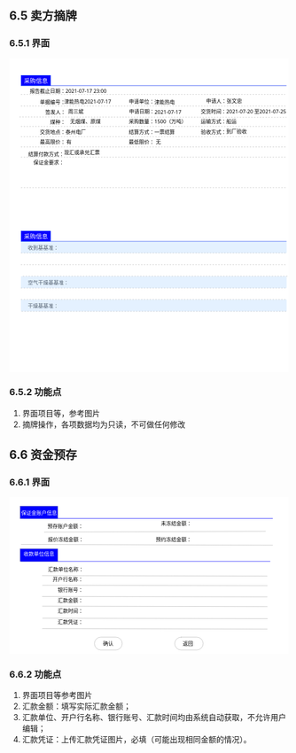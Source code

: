 
## 6.5 卖方摘牌
### 6.5.1 界面
<svg xmlns="http://www.w3.org/2000/svg" xmlns:xlink="http://www.w3.org/1999/xlink" width="1366" height="768" viewBox="0 0 1366 768">
  <defs>
    <clipPath id="clip-卖方摘牌">
      <rect width="1366" height="768"/>
    </clipPath>
  </defs>
  <g id="卖方摘牌" clip-path="url(#clip-卖方摘牌)">
    <rect width="1366" height="768" fill="#fff"/>
    <g id="矩形_10" data-name="矩形 10" transform="translate(57 82)" fill="#0800ff" stroke="#03f" stroke-width="2">
      <rect width="145" height="51" stroke="none"/>
      <rect x="1" y="1" width="143" height="49" fill="none"/>
    </g>
    <line id="直线_1" data-name="直线 1" x1="1300" transform="translate(56.5 132.5)" fill="none" stroke="#0028f1" stroke-width="2"/>
    <text id="采购信息" transform="translate(72 120)" fill="#fff" font-size="29" font-family="YuGothicUI-Regular, Yu Gothic UI"><tspan x="0" y="0">采</tspan><tspan y="0" font-family="MicrosoftJhengHeiUIRegular, Microsoft JhengHei UI">购</tspan><tspan y="0">信息</tspan></text>
    <line id="直线_2" data-name="直线 2" x2="1293" transform="translate(56.5 175.5)" fill="none" stroke="#707070" stroke-width="1" stroke-dasharray="7"/>
    <line id="直线_3" data-name="直线 3" x2="1300" transform="translate(56.5 232.5)" fill="none" stroke="#707070" stroke-width="1" stroke-dasharray="7"/>
    <line id="直线_4" data-name="直线 4" x2="1307" y2="2" transform="translate(49.5 285.5)" fill="none" stroke="#707070" stroke-width="1" stroke-dasharray="7"/>
    <line id="直线_5" data-name="直线 5" x2="1300" transform="translate(56.5 332.5)" fill="none" stroke="#707070" stroke-width="1" stroke-dasharray="7"/>
    <line id="直线_6" data-name="直线 6" x2="1300" transform="translate(56.5 382.5)" fill="none" stroke="#707070" stroke-width="1" stroke-dasharray="7"/>
    <line id="直线_7" data-name="直线 7" x2="1300" transform="translate(56.5 432.5)" fill="none" stroke="#707070" stroke-width="1" stroke-dasharray="7"/>
    <line id="直线_8" data-name="直线 8" x2="1300" transform="translate(56.5 482.5)" fill="none" stroke="#707070" stroke-width="1" stroke-dasharray="7"/>
    <line id="直线_9" data-name="直线 9" x2="1300" transform="translate(57 631.5)" fill="none" stroke="#707070" stroke-width="1" stroke-dasharray="7"/>
    <text id="报告截止日期_" data-name="报告截止日期：" transform="translate(275 169)" font-size="25" font-family="MicrosoftJhengHeiUIRegular, Microsoft JhengHei UI"><tspan x="-175" y="0">报</tspan><tspan y="0" font-family="YuGothicUI-Regular, Yu Gothic UI">告截止日期：</tspan></text>
    <text id="申请单位_" data-name="申请单位：" transform="translate(710 220)" font-size="25" font-family="YuGothicUI-Regular, Yu Gothic UI"><tspan x="-125" y="0">申</tspan><tspan y="0" font-family="MicrosoftJhengHeiUIRegular, Microsoft JhengHei UI">请单</tspan><tspan y="0">位：</tspan></text>
    <text id="申请日期_" data-name="申请日期：" transform="translate(711 269)" font-size="25" font-family="YuGothicUI-Regular, Yu Gothic UI"><tspan x="-125" y="0">申</tspan><tspan y="0" font-family="MicrosoftJhengHeiUIRegular, Microsoft JhengHei UI">请</tspan><tspan y="0">日期：</tspan></text>
    <text id="采购数量_" data-name="采购数量：" transform="translate(710 318)" font-size="25" font-family="YuGothicUI-Regular, Yu Gothic UI"><tspan x="-125" y="0">采</tspan><tspan y="0" font-family="MicrosoftJhengHeiUIRegular, Microsoft JhengHei UI">购</tspan><tspan y="0">数量：</tspan></text>
    <text id="结算方式_" data-name="结算方式：" transform="translate(710 368)" font-size="25" font-family="MicrosoftJhengHeiUIRegular, Microsoft JhengHei UI"><tspan x="-125" y="0">结</tspan><tspan y="0" font-family="YuGothicUI-Regular, Yu Gothic UI">算方式：</tspan></text>
    <text id="最低限价_" data-name="最低限价：" transform="translate(710 418)" font-size="25" font-family="YuGothicUI-Regular, Yu Gothic UI"><tspan x="-125" y="0">最低限价：</tspan></text>
    <text id="单据编号_" data-name="单据编号：" transform="translate(275 221)" font-size="25" font-family="MicrosoftJhengHeiUIRegular, Microsoft JhengHei UI"><tspan x="-125" y="0">单</tspan><tspan y="0" font-family="YuGothicUI-Regular, Yu Gothic UI">据</tspan><tspan y="0">编</tspan><tspan y="0" font-family="YuGothicUI-Regular, Yu Gothic UI">号：</tspan></text>
    <text id="签发人_" data-name="签发人：" transform="translate(276 270)" font-size="25" font-family="MicrosoftJhengHeiUIRegular, Microsoft JhengHei UI"><tspan x="-100" y="0">签发</tspan><tspan y="0" font-family="YuGothicUI-Regular, Yu Gothic UI">人：</tspan></text>
    <text id="煤种_" data-name="煤种：" transform="translate(275 319)" font-size="25" font-family="YuGothicUI-Regular, Yu Gothic UI"><tspan x="-75" y="0">煤种：</tspan></text>
    <text id="交货地点_" data-name="交货地点：" transform="translate(275 368)" font-size="25" font-family="YuGothicUI-Regular, Yu Gothic UI"><tspan x="-125" y="0">交</tspan><tspan y="0" font-family="MicrosoftJhengHeiUIRegular, Microsoft JhengHei UI">货</tspan><tspan y="0">地点：</tspan></text>
    <text id="最高限价_" data-name="最高限价：" transform="translate(275 418)" font-size="25" font-family="YuGothicUI-Regular, Yu Gothic UI"><tspan x="-125" y="0">最高限价：</tspan></text>
    <text id="结算付款方式_" data-name="结算付款方式：" transform="translate(268 476)" font-size="25" font-family="MicrosoftJhengHeiUIRegular, Microsoft JhengHei UI"><tspan x="-175" y="0">结</tspan><tspan y="0" font-family="YuGothicUI-Regular, Yu Gothic UI">算付款方式：</tspan></text>
    <text id="保证金要求_" data-name="保证金要求：" transform="translate(268 518)" font-size="25" font-family="YuGothicUI-Regular, Yu Gothic UI"><tspan x="-150" y="0">保</tspan><tspan y="0" font-family="MicrosoftJhengHeiUIRegular, Microsoft JhengHei UI">证</tspan><tspan y="0">金要求：</tspan></text>
    <text id="_2021-07-17_23:00" data-name="2021-07-17 23:00" transform="translate(275 169)" font-size="25" font-family="SegoeUI, Segoe UI"><tspan x="0" y="0">2021-07-17 23:00</tspan></text>
    <text id="津能热电2021-07-17" transform="translate(268 220)" font-size="25" font-family="YuGothicUI-Regular, Yu Gothic UI"><tspan x="0" y="0">津能</tspan><tspan y="0" font-family="MicrosoftJhengHeiUIRegular, Microsoft JhengHei UI">热电</tspan><tspan y="0" font-family="SegoeUI, Segoe UI">2021-07-17</tspan></text>
    <text id="周三斌" transform="translate(363 269)" font-size="25" font-family="YuGothicUI-Regular, Yu Gothic UI"><tspan x="-75" y="0">周三斌</tspan></text>
    <text id="无烟煤_原煤" data-name="无烟煤、原煤" transform="translate(439 318)" font-size="25" font-family="YuGothicUI-Regular, Yu Gothic UI"><tspan x="-141.602" y="0">无烟煤、原煤</tspan></text>
    <text id="泰州电厂" transform="translate(275 368)" font-size="25" font-family="YuGothicUI-Regular, Yu Gothic UI"><tspan x="0" y="0">泰州</tspan><tspan y="0" font-family="MicrosoftJhengHeiUIRegular, Microsoft JhengHei UI">电</tspan><tspan y="0">厂</tspan></text>
    <text id="有" transform="translate(304 418)" font-size="25" font-family="YuGothicUI-Regular, Yu Gothic UI"><tspan x="-25" y="0">有</tspan></text>
    <text id="现汇或承兑汇票" transform="translate(268 470)" font-size="25" font-family="MicrosoftJhengHeiUIRegular, Microsoft JhengHei UI"><tspan x="0" y="0">现汇</tspan><tspan y="0" font-family="YuGothicUI-Regular, Yu Gothic UI">或承</tspan><tspan y="0">兑汇</tspan><tspan y="0" font-family="YuGothicUI-Regular, Yu Gothic UI">票</tspan></text>
    <text id="津能热电" transform="translate(710 221)" font-size="25" font-family="YuGothicUI-Regular, Yu Gothic UI"><tspan x="0" y="0">津能</tspan><tspan y="0" font-family="MicrosoftJhengHeiUIRegular, Microsoft JhengHei UI">热电</tspan></text>
    <text id="_2021-07-17" data-name="2021-07-17" transform="translate(711 270)" font-size="25" font-family="SegoeUI, Segoe UI"><tspan x="0" y="0">2021-07-17</tspan></text>
    <text id="_1500_万吨_" data-name="1500（万吨）" transform="translate(710 318)" font-size="25" font-family="SegoeUI, Segoe UI"><tspan x="0" y="0">1500</tspan><tspan y="0" font-family="YuGothicUI-Regular, Yu Gothic UI">（万吨）</tspan></text>
    <text id="一票结算" transform="translate(710 368)" font-size="25" font-family="YuGothicUI-Regular, Yu Gothic UI"><tspan x="0" y="0">一票</tspan><tspan y="0" font-family="MicrosoftJhengHeiUIRegular, Microsoft JhengHei UI">结</tspan><tspan y="0">算</tspan></text>
    <text id="无" transform="translate(717 418)" font-size="25" font-family="YuGothicUI-Regular, Yu Gothic UI"><tspan x="0" y="0">无</tspan></text>
    <text id="申请人_" data-name="申请人：" transform="translate(1063 217)" font-size="25" font-family="YuGothicUI-Regular, Yu Gothic UI"><tspan x="-100" y="0">申</tspan><tspan y="0" font-family="MicrosoftJhengHeiUIRegular, Microsoft JhengHei UI">请</tspan><tspan y="0">人：</tspan></text>
    <text id="交货时间_" data-name="交货时间：" transform="translate(1062 267)" font-size="25" font-family="YuGothicUI-Regular, Yu Gothic UI"><tspan x="-125" y="0">交</tspan><tspan y="0" font-family="MicrosoftJhengHeiUIRegular, Microsoft JhengHei UI">货时间</tspan><tspan y="0">：</tspan></text>
    <text id="运输方式_" data-name="运输方式：" transform="translate(1062 317)" font-size="25" font-family="YuGothicUI-Regular, Yu Gothic UI"><tspan x="-125" y="0">运</tspan><tspan y="0" font-family="MicrosoftJhengHeiUIRegular, Microsoft JhengHei UI">输</tspan><tspan y="0">方式：</tspan></text>
    <text id="验收方式_" data-name="验收方式：" transform="translate(1062 368)" font-size="25" font-family="MicrosoftJhengHeiUIRegular, Microsoft JhengHei UI"><tspan x="-125" y="0">验</tspan><tspan y="0" font-family="YuGothicUI-Regular, Yu Gothic UI">收方式：</tspan></text>
    <text id="张文忠" transform="translate(1138 217)" font-size="25" font-family="MicrosoftJhengHeiUIRegular, Microsoft JhengHei UI"><tspan x="-75" y="0">张</tspan><tspan y="0" font-family="YuGothicUI-Regular, Yu Gothic UI">文忠</tspan></text>
    <text id="_2021-07-20_至2021-07-25" data-name="2021-07-20 至2021-07-25" transform="translate(1062 267)" font-size="25" font-family="SegoeUI, Segoe UI"><tspan x="0" y="0">2021-07-20 </tspan><tspan y="0" font-family="YuGothicUI-Regular, Yu Gothic UI">至</tspan><tspan y="0">2021-07-25</tspan></text>
    <text id="船运" transform="translate(1062 318)" font-size="25" font-family="YuGothicUI-Regular, Yu Gothic UI"><tspan x="0" y="0">船运</tspan></text>
    <text id="到厂验收" transform="translate(1062 367)" font-size="25" font-family="YuGothicUI-Regular, Yu Gothic UI"><tspan x="0" y="0">到厂</tspan><tspan y="0" font-family="MicrosoftJhengHeiUIRegular, Microsoft JhengHei UI">验</tspan><tspan y="0">收</tspan></text>
  </g>
</svg>
<svg xmlns="http://www.w3.org/2000/svg" xmlns:xlink="http://www.w3.org/1999/xlink" width="1366" height="768" viewBox="0 0 1366 768">
  <defs>
    <clipPath id="clip-卖方摘牌-2">
      <rect width="1366" height="768"/>
    </clipPath>
  </defs>
  <g id="卖方摘牌-2" clip-path="url(#clip-卖方摘牌-2)">
    <rect width="1366" height="768" fill="#fff"/>
    <g id="矩形_10" data-name="矩形 10" transform="translate(57 77)" fill="#0800ff" stroke="#03f" stroke-width="2">
      <rect width="145" height="51" stroke="none"/>
      <rect x="1" y="1" width="143" height="49" fill="none"/>
    </g>
    <line id="直线_1" data-name="直线 1" x1="1300" transform="translate(56.5 127.5)" fill="none" stroke="#0028f1" stroke-width="2"/>
    <text id="采购信息" transform="translate(72 115)" fill="#fff" font-size="29" font-family="YuGothicUI-Regular, Yu Gothic UI"><tspan x="0" y="0">采</tspan><tspan y="0" font-family="MicrosoftJhengHeiUIRegular, Microsoft JhengHei UI">购</tspan><tspan y="0">信息</tspan></text>
    <text id="收到基基准_" data-name="收到基基准：" transform="translate(91 167)" font-size="25" font-family="YuGothicUI-Regular, Yu Gothic UI"><tspan x="0" y="0">收到基基准：</tspan></text>
    <text id="空气干燥基基准_" data-name="空气干燥基基准：" transform="translate(91 338)" font-size="25" font-family="YuGothicUI-Regular, Yu Gothic UI"><tspan x="0" y="0">空气干燥基基准：</tspan></text>
    <text id="干燥基基准_" data-name="干燥基基准：" transform="translate(91 452)" font-size="25" font-family="YuGothicUI-Regular, Yu Gothic UI"><tspan x="0" y="0">干燥基基准：</tspan></text>
    <line id="直线_9" data-name="直线 9" x2="1300" transform="translate(57 184.5)" fill="none" stroke="#707070" stroke-width="1" stroke-dasharray="7"/>
    <line id="直线_10" data-name="直线 10" x2="1300" transform="translate(56.5 241.5)" fill="none" stroke="#707070" stroke-width="1" stroke-dasharray="7"/>
    <line id="直线_11" data-name="直线 11" x2="1300" transform="translate(66 298.5)" fill="none" stroke="#707070" stroke-width="1" stroke-dasharray="7"/>
    <line id="直线_12" data-name="直线 12" x2="1300" transform="translate(56.5 355.5)" fill="none" stroke="#707070" stroke-width="1" stroke-dasharray="7"/>
    <line id="直线_13" data-name="直线 13" x2="1300" transform="translate(56.5 412.5)" fill="none" stroke="#707070" stroke-width="1" stroke-dasharray="7"/>
    <line id="直线_14" data-name="直线 14" x2="1300" transform="translate(60 469.5)" fill="none" stroke="#707070" stroke-width="1" stroke-dasharray="7"/>
    <rect id="矩形_11" data-name="矩形 11" width="1300" height="57" transform="translate(57 128)" fill="#bfddff" opacity="0.42"/>
    <rect id="矩形_12" data-name="矩形 12" width="1300" height="57" transform="translate(57 299)" fill="#bfddff" opacity="0.42"/>
    <rect id="矩形_13" data-name="矩形 13" width="1300" height="57" transform="translate(57 413)" fill="#bfddff" opacity="0.42"/>
  </g>
</svg>

### 6.5.2 功能点
1. 界面项目等，参考图片
2. 摘牌操作，各项数据均为只读，不可做任何修改

## 6.6 资金预存
### 6.6.1 界面
<svg xmlns="http://www.w3.org/2000/svg" xmlns:xlink="http://www.w3.org/1999/xlink" width="1366" height="768" viewBox="0 0 1366 768">
  <defs>
    <clipPath id="clip-资金预存">
      <rect width="1366" height="768"/>
    </clipPath>
  </defs>
  <g id="资金预存" clip-path="url(#clip-资金预存)">
    <rect width="1366" height="768" fill="#fff"/>
    <g id="矩形_14" data-name="矩形 14" transform="translate(53 44)" fill="blue" stroke="#707070" stroke-width="1">
      <rect width="184" height="62" stroke="none"/>
      <rect x="0.5" y="0.5" width="183" height="61" fill="none"/>
    </g>
    <g id="矩形_15" data-name="矩形 15" transform="translate(53 253)" fill="blue" stroke="#707070" stroke-width="1">
      <rect width="184" height="62" stroke="none"/>
      <rect x="0.5" y="0.5" width="183" height="61" fill="none"/>
    </g>
    <line id="直线_15" data-name="直线 15" x2="1220" transform="translate(69.5 104.5)" fill="none" stroke="blue" stroke-width="2"/>
    <line id="直线_16" data-name="直线 16" x2="1220" transform="translate(57 314.5)" fill="none" stroke="blue" stroke-width="2"/>
    <text id="保证金账户信息" transform="translate(58 86)" fill="#fff" font-size="25" font-family="YuGothicUI-Regular, Yu Gothic UI"><tspan x="0" y="0">保</tspan><tspan y="0" font-family="MicrosoftJhengHeiUIRegular, Microsoft JhengHei UI">证</tspan><tspan y="0">金</tspan><tspan y="0" font-family="MicrosoftJhengHeiUIRegular, Microsoft JhengHei UI">账户</tspan><tspan y="0">信息</tspan></text>
    <text id="收款单位信息" transform="translate(70 288)" fill="#fff" font-size="25" font-family="YuGothicUI-Regular, Yu Gothic UI"><tspan x="0" y="0">收款</tspan><tspan y="0" font-family="MicrosoftJhengHeiUIRegular, Microsoft JhengHei UI">单</tspan><tspan y="0">位信息</tspan></text>
    <text id="预存账户金额_" data-name="预存账户金额：" transform="translate(362 152)" font-size="25" font-family="MicrosoftJhengHeiUIRegular, Microsoft JhengHei UI"><tspan x="-175" y="0">预</tspan><tspan y="0" font-family="YuGothicUI-Regular, Yu Gothic UI">存</tspan><tspan y="0">账户</tspan><tspan y="0" font-family="YuGothicUI-Regular, Yu Gothic UI">金</tspan><tspan y="0">额</tspan><tspan y="0" font-family="YuGothicUI-Regular, Yu Gothic UI">：</tspan></text>
    <text id="报价冻结金额_" data-name="报价冻结金额：" transform="translate(364 216)" font-size="25" font-family="MicrosoftJhengHeiUIRegular, Microsoft JhengHei UI"><tspan x="-175" y="0">报</tspan><tspan y="0" font-family="YuGothicUI-Regular, Yu Gothic UI">价</tspan><tspan y="0">冻结</tspan><tspan y="0" font-family="YuGothicUI-Regular, Yu Gothic UI">金</tspan><tspan y="0">额</tspan><tspan y="0" font-family="YuGothicUI-Regular, Yu Gothic UI">：</tspan></text>
    <text id="未冻结金额_" data-name="未冻结金额：" transform="translate(892 139)" font-size="25" font-family="YuGothicUI-Regular, Yu Gothic UI"><tspan x="-150" y="0">未</tspan><tspan y="0" font-family="MicrosoftJhengHeiUIRegular, Microsoft JhengHei UI">冻结</tspan><tspan y="0">金</tspan><tspan y="0" font-family="MicrosoftJhengHeiUIRegular, Microsoft JhengHei UI">额</tspan><tspan y="0">：</tspan></text>
    <text id="预约冻结金额_" data-name="预约冻结金额：" transform="translate(892 216)" font-size="25" font-family="MicrosoftJhengHeiUIRegular, Microsoft JhengHei UI"><tspan x="-175" y="0">预约冻结</tspan><tspan y="0" font-family="YuGothicUI-Regular, Yu Gothic UI">金</tspan><tspan y="0">额</tspan><tspan y="0" font-family="YuGothicUI-Regular, Yu Gothic UI">：</tspan></text>
    <text id="汇款单位名称_" data-name="汇款单位名称：" transform="translate(364 362)" font-size="25" font-family="MicrosoftJhengHeiUIRegular, Microsoft JhengHei UI"><tspan x="-175" y="0">汇</tspan><tspan y="0" font-family="YuGothicUI-Regular, Yu Gothic UI">款</tspan><tspan y="0">单</tspan><tspan y="0" font-family="YuGothicUI-Regular, Yu Gothic UI">位名称：</tspan></text>
    <text id="开户行名称_" data-name="开户行名称：" transform="translate(362 413)" font-size="25" font-family="YuGothicUI-Regular, Yu Gothic UI"><tspan x="-150" y="0">开</tspan><tspan y="0" font-family="MicrosoftJhengHeiUIRegular, Microsoft JhengHei UI">户</tspan><tspan y="0">行名称：</tspan></text>
    <text id="银行账号_" data-name="银行账号：" transform="translate(362 464)" font-size="25" font-family="MicrosoftJhengHeiUIRegular, Microsoft JhengHei UI"><tspan x="-125" y="0">银</tspan><tspan y="0" font-family="YuGothicUI-Regular, Yu Gothic UI">行</tspan><tspan y="0">账</tspan><tspan y="0" font-family="YuGothicUI-Regular, Yu Gothic UI">号：</tspan></text>
    <text id="汇款金额_" data-name="汇款金额：" transform="translate(362 515)" font-size="25" font-family="MicrosoftJhengHeiUIRegular, Microsoft JhengHei UI"><tspan x="-125" y="0">汇</tspan><tspan y="0" font-family="YuGothicUI-Regular, Yu Gothic UI">款金</tspan><tspan y="0">额</tspan><tspan y="0" font-family="YuGothicUI-Regular, Yu Gothic UI">：</tspan></text>
    <text id="汇款时间_" data-name="汇款时间：" transform="translate(362 566)" font-size="25" font-family="MicrosoftJhengHeiUIRegular, Microsoft JhengHei UI"><tspan x="-125" y="0">汇</tspan><tspan y="0" font-family="YuGothicUI-Regular, Yu Gothic UI">款</tspan><tspan y="0">时间</tspan><tspan y="0" font-family="YuGothicUI-Regular, Yu Gothic UI">：</tspan></text>
    <text id="汇款凭证_" data-name="汇款凭证：" transform="translate(362 620)" font-size="25" font-family="MicrosoftJhengHeiUIRegular, Microsoft JhengHei UI"><tspan x="-125" y="0">汇</tspan><tspan y="0" font-family="YuGothicUI-Regular, Yu Gothic UI">款凭</tspan><tspan y="0">证</tspan><tspan y="0" font-family="YuGothicUI-Regular, Yu Gothic UI">：</tspan></text>
    <line id="直线_17" data-name="直线 17" y1="4" x2="1084" transform="translate(170.5 167.5)" fill="none" stroke="#707070" stroke-width="1"/>
    <line id="直线_18" data-name="直线 18" x2="1232" y2="4" transform="translate(57.5 231.5)" fill="none" stroke="#707070" stroke-width="1"/>
    <line id="直线_19" data-name="直线 19" x2="1102" y2="2" transform="translate(160.5 384.5)" fill="none" stroke="#707070" stroke-width="1"/>
    <line id="直线_20" data-name="直线 20" x2="1102" y2="2" transform="translate(161.5 431.5)" fill="none" stroke="#707070" stroke-width="1"/>
    <line id="直线_21" data-name="直线 21" x2="1102" y2="2" transform="translate(160.5 486.5)" fill="none" stroke="#707070" stroke-width="1"/>
    <line id="直线_22" data-name="直线 22" x2="1102" y2="2" transform="translate(161 534)" fill="none" stroke="#707070" stroke-width="1"/>
    <line id="直线_24" data-name="直线 24" x2="1102" y2="2" transform="translate(161 644)" fill="none" stroke="#707070" stroke-width="1"/>
    <line id="直线_23" data-name="直线 23" x2="1102" y2="2" transform="translate(162 593)" fill="none" stroke="#707070" stroke-width="1"/>
    <g id="矩形_16" data-name="矩形 16" transform="translate(416 685)" fill="#fff" stroke="#707070" stroke-width="1">
      <rect width="137" height="64" rx="32" stroke="none"/>
      <rect x="0.5" y="0.5" width="136" height="63" rx="31.5" fill="none"/>
    </g>
    <g id="矩形_17" data-name="矩形 17" transform="translate(809 685)" fill="#fff" stroke="#707070" stroke-linecap="round" stroke-linejoin="round" stroke-width="1">
      <rect width="140" height="64" rx="32" stroke="none"/>
      <rect x="0.5" y="0.5" width="139" height="63" rx="31.5" fill="none"/>
    </g>
    <text id="返回" transform="translate(849 727)" font-size="25" font-family="YuGothicUI-Regular, Yu Gothic UI"><tspan x="0" y="0">返回</tspan></text>
    <text id="确认" transform="translate(459 727)" font-size="25" font-family="YuGothicUI-Regular, Yu Gothic UI"><tspan x="0" y="0">确</tspan><tspan y="0" font-family="MicrosoftJhengHeiUIRegular, Microsoft JhengHei UI">认</tspan></text>
  </g>
</svg>

### 6.6.2 功能点
1. 界面项目等参考图片
2. 汇款金额：填写实际汇款金额；
3. 汇款单位、开户行名称、银行账号、汇款时间均由系统自动获取，不允许用户编辑；
4. 汇款凭证：上传汇款凭证图片，必填（可能出现相同金额的情况）。
